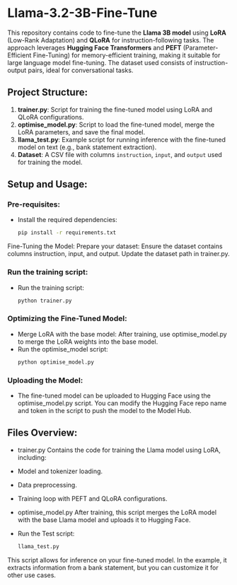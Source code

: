 # Llama-3.2-3B-Fine-Tune

This repository contains code to fine-tune the **Llama 3B model** using **LoRA** (Low-Rank Adaptation) and **QLoRA** for instruction-following tasks. The approach leverages **Hugging Face Transformers** and **PEFT** (Parameter-Efficient Fine-Tuning) for memory-efficient training, making it suitable for large language model fine-tuning. The dataset used consists of instruction-output pairs, ideal for conversational tasks.

## Project Structure:
1. **trainer.py**: Script for training the fine-tuned model using LoRA and QLoRA configurations.
2. **optimise_model.py**: Script to load the fine-tuned model, merge the LoRA parameters, and save the final model.
3. **llama_test.py**: Example script for running inference with the fine-tuned model on text (e.g., bank statement extraction).
4. **Dataset**: A CSV file with columns `instruction`, `input`, and `output` used for training the model.

## Setup and Usage:

### Pre-requisites:
- Install the required dependencies:
  ```bash
  pip install -r requirements.txt
Fine-Tuning the Model:
Prepare your dataset: Ensure the dataset contains columns instruction, input, and output. Update the dataset path in trainer.py.

### Run the training script:
- Run the training script:
  ```bash
  python trainer.py


### Optimizing the Fine-Tuned Model:
- Merge LoRA with the base model: After training, use optimise_model.py to merge the LoRA weights into the base model.
- Run the optimise_model script:
  ```bash
  python optimise_model.py


### Uploading the Model:
- The fine-tuned model can be uploaded to Hugging Face using the optimise_model.py script. You can modify the Hugging Face repo name and token in the script to push the model to the Model Hub.


## Files Overview:
- trainer.py
  Contains the code for training the Llama model using LoRA, including:

- Model and tokenizer loading.

- Data preprocessing.

- Training loop with PEFT and QLoRA configurations.

- optimise_model.py
After training, this script merges the LoRA model with the base Llama model and uploads it to Hugging Face.
- Run the Test script:
  ```bash
  llama_test.py
This script allows for inference on your fine-tuned model. In the example, it extracts information from a bank statement, but you can customize it for other use cases.

